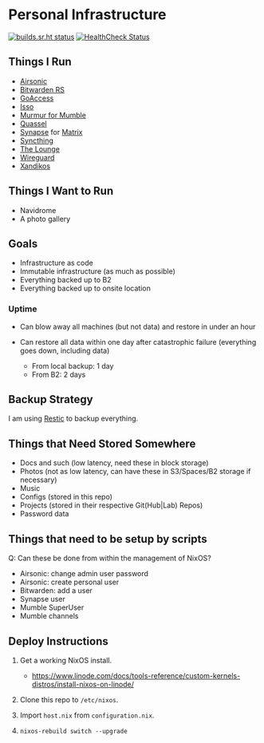 # Personal Infrastructure

[![builds.sr.ht status](https://builds.sr.ht/~sumner/infrastructure/commits/.build.yml.svg)](https://builds.sr.ht/~sumner/infrastructure/commits/.build.yml)
[![HealthCheck Status](https://healthchecks.io/badge/b8bf9b9d-b4bb-4c92-b546-1c69a0/BpOIMYGi.svg)](https://healthchecks.io/projects/8384107b-0803-48b3-bd99-7702d1214ca5/checks/)

## Things I Run

* [Airsonic](https://airsonic.github.io)
* [Bitwarden RS](https://github.com/dani-garcia/bitwarden_rs)
* [GoAccess](https://goaccess.io/)
* [Isso](https://posativ.org/isso/)
* [Murmur for Mumble](https://www.mumble.info/)
* [Quassel](https://quassel-irc.org/)
* [Synapse](https://github.com/matrix-org/synapse) for
  [Matrix](https://matrix.org)
* [Syncthing](https://syncthing.net)
* [The Lounge](https://thelounge.chat/)
* [Wireguard](https://www.wireguard.com/)
* [Xandikos](https://www.xandikos.org/)

## Things I Want to Run

* Navidrome
* A photo gallery

## Goals

* Infrastructure as code
* Immutable infrastructure (as much as possible)
* Everything backed up to B2
* Everything backed up to onsite location

### Uptime

* Can blow away all machines (but not data) and restore in under an hour
* Can restore all data within one day after catastrophic failure (everything
  goes down, including data)

  * From local backup: 1 day
  * From B2: 2 days

## Backup Strategy

I am using [Restic](https://github.com/restic/restic) to backup everything.

## Things that Need Stored Somewhere

* Docs and such (low latency, need these in block storage)
* Photos (not as low latency, can have these in S3/Spaces/B2 storage if
  necessary)
* Music
* Configs (stored in this repo)
* Projects (stored in their respective Git(Hub|Lab) Repos)
* Password data

## Things that need to be setup by scripts

Q: Can these be done from within the management of NixOS?

* Airsonic: change admin user password
* Airsonic: create personal user
* Bitwarden: add a user
* Synapse user
* Mumble SuperUser
* Mumble channels

## Deploy Instructions

1. Get a working NixOS install.

   * https://www.linode.com/docs/tools-reference/custom-kernels-distros/install-nixos-on-linode/

2. Clone this repo to `/etc/nixos`.
3. Import `host.nix` from `configuration.nix`.
4. `nixos-rebuild switch --upgrade`

